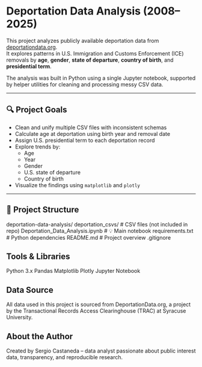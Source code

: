 # Deportation Data Analysis (2008–2025)

This project analyzes publicly available deportation data from [deportationdata.org](https://deportationdata.org/data/ice.html#sec-about).  
It explores patterns in U.S. Immigration and Customs Enforcement (ICE) removals by **age**, **gender**, **state of departure**, **country of birth**, and **presidential term**.

The analysis was built in Python using a single Jupyter notebook, supported by helper utilities for cleaning and processing messy CSV data.

---

## 🔍 Project Goals

- Clean and unify multiple CSV files with inconsistent schemas
- Calculate age at deportation using birth year and removal date
- Assign U.S. presidential term to each deportation record
- Explore trends by:
  - Age
  - Year
  - Gender
  - U.S. state of departure
  - Country of birth
- Visualize the findings using `matplotlib` and `plotly`

---

## 📁 Project Structure

deportation-data-analysis/
deportation_csvs/ # CSV files (not included in repo)
Deportation_Data_Analysis.ipynb # 💡 Main notebook
requirements.txt # Python dependencies
README.md # Project overview
.gitignore

## Tools & Libraries
Python 3.x
Pandas
Matplotlib
Plotly
Jupyter Notebook

## Data Source
All data used in this project is sourced from DeportationData.org, a project by the Transactional Records Access Clearinghouse (TRAC) at Syracuse University.

## About the Author
Created by Sergio Castaneda – data analyst passionate about public interest data, transparency, and reproducible research.
